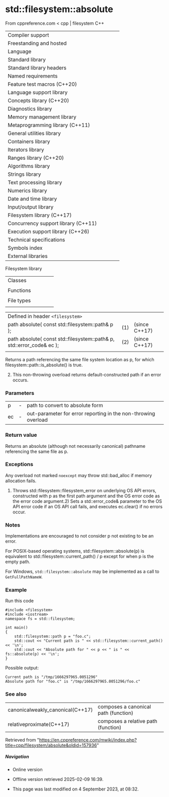 # std::filesystem::absolute

From cppreference.com
< cpp‎ | filesystem
C++

|  |  |  |  |  |
| --- | --- | --- | --- | --- |
| Compiler support | | | | |
| Freestanding and hosted | | | | |
| Language | | | | |
| Standard library | | | | |
| Standard library headers | | | | |
| Named requirements | | | | |
| Feature test macros (C++20) | | | | |
| Language support library | | | | |
| Concepts library (C++20) | | | | |
| Diagnostics library | | | | |
| Memory management library | | | | |
| Metaprogramming library (C++11) | | | | |
| General utilities library | | | | |
| Containers library | | | | |
| Iterators library | | | | |
| Ranges library (C++20) | | | | |
| Algorithms library | | | | |
| Strings library | | | | |
| Text processing library | | | | |
| Numerics library | | | | |
| Date and time library | | | | |
| Input/output library | | | | |
| Filesystem library (C++17) | | | | |
| Concurrency support library (C++11) | | | | |
| Execution support library (C++26) | | | | |
| Technical specifications | | | | |
| Symbols index | | | | |
| External libraries | | | | |

Filesystem library

|  |  |  |  |  |
| --- | --- | --- | --- | --- |
| Classes | | | | |
| |  |  |  |  |  | | --- | --- | --- | --- | --- | | filesystem::path | | | | | | filesystem::filesystem_error | | | | | | filesystem::directory_entry | | | | | | filesystem::directory_iterator | | | | | | filesystem::recursive_directory_iterator | | | | | | filesystem::file_status | | | | | | filesystem::space_info | | | | | | |  |  |  |  |  | | --- | --- | --- | --- | --- | | filesystem::file_type | | | | | | filesystem::file_time_type | | | | | | filesystem::perms | | | | | | filesystem::perm_options | | | | | | filesystem::copy_options | | | | | | filesystem::directory_options | | | | | |
| Functions | | | | |
| |  |  |  |  |  | | --- | --- | --- | --- | --- | | ****filesystem::absolute**** | | | | | | filesystem::canonicalfilesystem::weakly_canonical | | | | | | filesystem::relativefilesystem::proximate | | | | | | filesystem::copy | | | | | | filesystem::copy_file | | | | | | filesystem::copy_symlink | | | | | | filesystem::create_directory filesystem::create_directories | | | | | | filesystem::create_hard_link | | | | | | filesystem::create_symlink filesystem::create_directory_symlink | | | | | | filesystem::current_path | | | | | | filesystem::temp_directory_path | | | | | | |  |  |  |  |  | | --- | --- | --- | --- | --- | | filesystem::exists | | | | | | filesystem::equivalent | | | | | | filesystem::file_size | | | | | | filesystem::hard_link_count | | | | | | filesystem::last_write_time | | | | | | filesystem::permissions | | | | | | filesystem::read_symlink | | | | | | filesystem::remove filesystem::remove_all | | | | | | filesystem::rename | | | | | | filesystem::resize_file | | | | | | filesystem::space | | | | | | filesystem::status filesystem::symlink_status | | | | | |
| File types | | | | |
| |  |  |  |  |  | | --- | --- | --- | --- | --- | | filesystem::is_block_file | | | | | | filesystem::is_character_file | | | | | | filesystem::is_directory | | | | | | filesystem::is_empty | | | | | | filesystem::status_known | | | | | | |  |  |  |  |  | | --- | --- | --- | --- | --- | | filesystem::is_fifo | | | | | | filesystem::is_other | | | | | | filesystem::is_regular_file | | | | | | filesystem::is_socket | | | | | | filesystem::is_symlink | | | | | |

|  |  |  |
| --- | --- | --- |
| Defined in header `<filesystem>` |  |  |
| path absolute( const std::filesystem::path& p ); | (1) | (since C++17) |
| path absolute( const std::filesystem::path& p, std::error_code& ec ); | (2) | (since C++17) |
|  |  |  |

Returns a path referencing the same file system location as p, for which filesystem::path::is_absolute() is true.

2) This non-throwing overload returns default-constructed path if an error occurs.

### Parameters

|  |  |  |
| --- | --- | --- |
| p | - | path to convert to absolute form |
| ec | - | out-parameter for error reporting in the non-throwing overload |

### Return value

Returns an absolute (although not necessarily canonical) pathname referencing the same file as p.

### Exceptions

Any overload not marked `noexcept` may throw std::bad_alloc if memory allocation fails.

1) Throws std::filesystem::filesystem_error on underlying OS API errors, constructed with p as the first path argument and the OS error code as the error code argument.2) Sets a std::error_code& parameter to the OS API error code if an OS API call fails, and executes ec.clear() if no errors occur.

### Notes

Implementations are encouraged to not consider p not existing to be an error.

For POSIX-based operating systems, std::filesystem::absolute(p) is equivalent to std::filesystem::current_path() / p except for when p is the empty path.

For Windows, `std::filesystem::absolute` may be implemented as a call to `GetFullPathNameW`.

### Example

Run this code

```
#include <filesystem>
#include <iostream>
namespace fs = std::filesystem;
 
int main()
{
    std::filesystem::path p = "foo.c";
    std::cout << "Current path is " << std::filesystem::current_path() << '\n';
    std::cout << "Absolute path for " << p << " is " << fs::absolute(p) << '\n';
}

```

Possible output:

```
Current path is "/tmp/1666297965.0051296"
Absolute path for "foo.c" is "/tmp/1666297965.0051296/foo.c"

```

### See also

|  |  |
| --- | --- |
| canonicalweakly_canonical(C++17) | composes a canonical path   (function) |
| relativeproximate(C++17) | composes a relative path   (function) |

Retrieved from "<https://en.cppreference.com/mwiki/index.php?title=cpp/filesystem/absolute&oldid=157936>"

##### Navigation

- Online version
- Offline version retrieved 2025-02-09 16:39.

- This page was last modified on 4 September 2023, at 08:32.